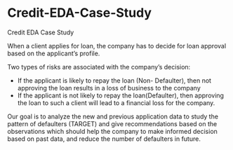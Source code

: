 # Credit-EDA-Case-Study

Credit EDA Case Study

When a client applies for loan, the company has to decide for loan approval based on the applicant’s profile.

Two types of risks are associated with the company’s decision:

- If the applicant is likely to repay the loan (Non- Defaulter), then not approving the loan results in a loss of business to the company
- If the applicant is not likely to repay the loan(Defaulter), then approving the loan to such a client will lead to a financial loss for the company.

Our goal is to analyze the new and previous application data to study the pattern of defaulters (TARGET) and give recommendations based on
the observations which should help the company to make informed decision based on past data, and reduce the number of defaulters in future.
